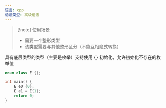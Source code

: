 ```yaml
---
语言: cpp
语法类型: 高级语法
---
```

> [!note] 使用场景
> * 需要一个整形类型
> * 该类型需要与其他整形区分（不能互相隐式转换）

具有底层类型的类型（主要是枚举）支持使用 `{}` 初始化，允许初始化不存在的枚举值

```cpp
enum class E {};

int main() {
    E e0 {0};
    E e1 = E{1};
    return 0;
}
```
